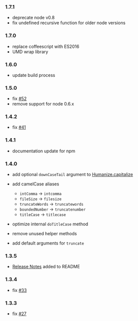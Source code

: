 ### 1.7.1
- deprecate node v0.8
- fix undefined recursive function for older node versions

### 1.7.0
- replace coffeescript with ES2016
- UMD wrap library

### 1.6.0
- update build process

### 1.5.0

- fix [#52](https://github.com/HubSpot/humanize/issues/52)
- remove support for node 0.6.x

### 1.4.2

- fix [#41](https://github.com/HubSpot/humanize/issues/41) 

### 1.4.1

- documentation update for npm

### 1.4.0

- add optional `downCaseTail` argument to [Humanize.capitalize](https://github.com/HubSpot/humanize#capitalize)
- add camelCase aliases
   - `intComma`       -> `intcomma`
   - `fileSize`       -> `filesize`
   - `truncateWords`  -> `truncatewords`
   - `boundedNumber`  -> `truncatenumber`
   - `titleCase`      -> `titlecase`

- optimize internal `doTitleCase` method
- remove unused helper methods
- add default arguments for `truncate`

### 1.3.5
- [Release Notes](https://github.com/HubSpot/humanize/tree/master#release-notes) added to README

### 1.3.4
- fix [#33](https://github.com/HubSpot/humanize/issues/33)

### 1.3.3

- fix [#27](https://github.com/HubSpot/humanize/issues/27)

